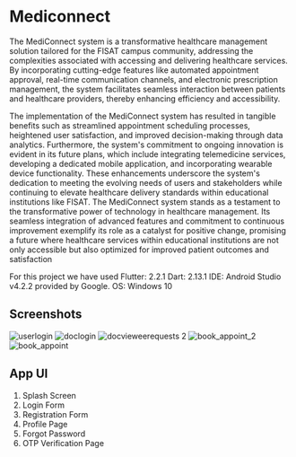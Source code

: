 # Mediconnect

The MediConnect system is a transformative healthcare management solution tailored for the FISAT campus community, addressing the complexities associated with accessing and delivering healthcare services. By incorporating cutting-edge features like automated appointment approval, real-time communication channels, and electronic prescription management, the system facilitates seamless interaction between patients and healthcare providers, thereby enhancing efficiency and accessibility. 

The implementation of the MediConnect system has resulted in tangible benefits such as streamlined appointment scheduling processes, heightened user satisfaction, and improved decision-making through data analytics. Furthermore, the system's commitment to ongoing innovation is evident in its future plans, which include integrating telemedicine services, developing a dedicated mobile application, and incorporating wearable device functionality. These enhancements underscore the system's dedication to meeting the evolving needs of users and stakeholders while continuing to elevate healthcare delivery standards within educational institutions like FISAT. 
The MediConnect system stands as a testament to the transformative power of technology in healthcare management. Its seamless integration of advanced features and commitment to continuous improvement exemplify its role as a catalyst for positive change, promising a future where healthcare services within educational institutions are not only accessible but also optimized for improved patient outcomes and satisfaction



For this project we have used 
Flutter: 2.2.1
Dart: 2.13.1
IDE: Android Studio v4.2.2 provided by Google. 
OS: Windows 10

## Screenshots
![userlogin](https://github.com/harifa123/mediconnect-frontend/assets/122691654/2af6a822-7dce-40d9-aeb5-8c94e4751460)
![doclogin](https://github.com/harifa123/mediconnect-frontend/assets/122691654/65a7e169-1d20-483f-be69-0c3a8d1c5555)
![docvieweerequests 2](https://github.com/harifa123/mediconnect-frontend/assets/122691654/83b02cd1-b64d-4520-8fb7-f37cf60cad90)
![book_appoint_2](https://github.com/harifa123/mediconnect-frontend/assets/122691654/d1eac8af-15cb-4f0e-b107-c50cf7455b64)
![book_appoint](https://github.com/harifa123/mediconnect-frontend/assets/122691654/6d981de4-b7fb-4244-8584-5fb4fada4489)


## App UI
1. Splash Screen
2. Login Form
3. Registration Form
4. Profile Page
5. Forgot Password
6. OTP Verification Page
